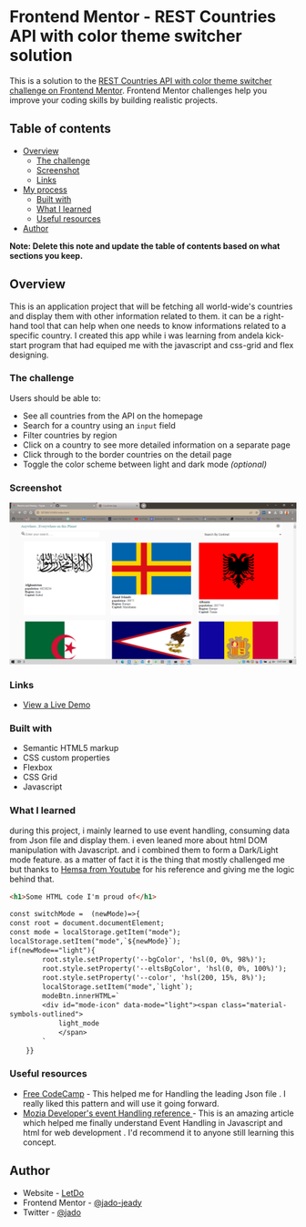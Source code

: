 # Frontend Mentor - REST Countries API with color theme switcher solution

This is a solution to the [REST Countries API with color theme switcher challenge on Frontend Mentor](https://www.frontendmentor.io/challenges/rest-countries-api-with-color-theme-switcher-5cacc469fec04111f7b848ca). Frontend Mentor challenges help you improve your coding skills by building realistic projects. 

## Table of contents

- [Overview](#overview)
  - [The challenge](#the-challenge)
  - [Screenshot](#screenshot)
  - [Links](#links)
- [My process](#my-process)
  - [Built with](#built-with)
  - [What I learned](#what-i-learned)
  - [Useful resources](#useful-resources)
- [Author](#author)

**Note: Delete this note and update the table of contents based on what sections you keep.**

## Overview
This is an application project that will be fetching all world-wide's countries and display them with other information related to them. it can be a right-hand tool that can help when one needs to know informations related to a specific country. I created this app while i was learning from andela kick-start program that had equiped me with the javascript and css-grid and flex designing. 

### The challenge

Users should be able to:

- See all countries from the API on the homepage
- Search for a country using an `input` field
- Filter countries by region
- Click on a country to see more detailed information on a separate page
- Click through to the border countries on the detail page
- Toggle the color scheme between light and dark mode *(optional)*

### Screenshot

![](src\imgs\Screenshot.png)


### Links
-  [ View a Live Demo](https://jado-jeady.github.io/countriesApp/)


### Built with

- Semantic HTML5 markup
- CSS custom properties
- Flexbox
- CSS Grid
- Javascript


### What I learned

during this project, i mainly learned to use event handling, consuming data from Json file and display them. i even leaned more about html DOM manipulation with Javascript. and i combined them to form a Dark/Light mode feature. as a matter of fact it is the thing that mostly challenged me but thanks to [Hemsa from Youtube](https://youtube.com) for his reference and giving me the logic behind that. 


```html
<h1>Some HTML code I'm proud of</h1>
```
```
const switchMode =  (newMode)=>{
const root = document.documentElement;
const mode = localStorage.getItem("mode");
localStorage.setItem("mode",`${newMode}`);
if(newMode=="light"){
        root.style.setProperty('--bgColor', 'hsl(0, 0%, 98%)');
        root.style.setProperty('--eltsBgColor', 'hsl(0, 0%, 100%)');
        root.style.setProperty('--color', 'hsl(200, 15%, 8%)');
        localStorage.setItem("mode",`light`);
        modeBtn.innerHTML=`
        <div id="mode-icon" data-mode="light"><span class="material-symbols-outlined">
            light_mode
            </span>
        `
    }}
```

### Useful resources

- [Free CodeCamp](https://www.freecodecamp.org/news/how-to-read-json-file-in-javascript/) - This helped me for Handling the leading Json file  . I really liked this pattern and will use it going forward.
- [Mozia Developer's event Handling reference ](https://developer.mozilla.org/en-US/docs/Learn/JavaScript/Building_blocks/Events) - This is an amazing article which helped me finally understand Event Handling in Javascript and html for web development . I'd recommend it to anyone still learning this concept.


## Author

- Website - [LetDo](https://www.your-site.com)
- Frontend Mentor - [@jado-jeady](https://www.frontendmentor.io/profile/jado-jeady)
- Twitter - [@jado](https://www.twitter.com/jado)

